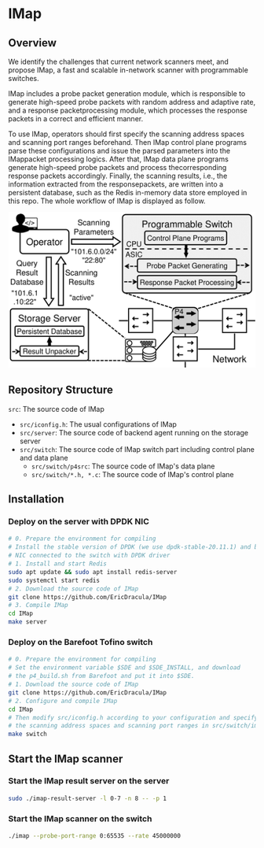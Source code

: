 # IMap

## Overview
We identify the challenges that current network scanners meet, and propose IMap, a fast and scalable in-network scanner with programmable switches. 

IMap includes a probe packet generation module, which is responsible to generate high-speed probe packets with random address and adaptive rate, and a response packetprocessing module, which processes the response packets in a correct and efficient manner.

To use IMap, operators should first specify the scanning address spaces and scanning port ranges beforehand. Then IMap control plane programs parse these configurations and issue the parsed parameters into the IMappacket processing logics. After that, IMap data plane programs generate high-speed probe packets and process thecorresponding response packets accordingly. Finally, the scanning results, i.e., the information extracted from the responsepackets, are written into a persistent database, such as the Redis in-memory data store employed in this repo. The whole workflow of IMap is displayed as follow.

![The workflow of IMap](https://raw.githubusercontent.com/IMapScanner/IMap/master/IMap-workflow.png)

## Repository Structure
`src`: The source code of IMap
- `src/iconfig.h`: The usual configurations of IMap
- `src/server`: The source code of backend agent running on the storage server
- `src/switch`: The source code of IMap switch part including control plane and data plane
    - `src/switch/p4src`: The source code of IMap's data plane
    - `src/switch/*.h, *.c`: The source code of IMap's control plane


## Installation
### Deploy on the server with DPDK NIC
```sh
# 0. Prepare the environment for compiling
# Install the stable version of DPDK (we use dpdk-stable-20.11.1) and bind the
# NIC connected to the switch with DPDK driver
# 1. Install and start Redis
sudo apt update && sudo apt install redis-server
sudo systemctl start redis
# 2. Download the source code of IMap
git clone https://github.com/EricDracula/IMap
# 3. Compile IMap
cd IMap
make server
```
### Deploy on the Barefoot Tofino switch
```sh
# 0. Prepare the environment for compiling
# Set the environment variable $SDE and $SDE_INSTALL, and download
# the p4_build.sh from Barefoot and put it into $SDE.
# 1. Download the source code of IMap
git clone https://github.com/EricDracula/IMap
# 2. Configure and compile IMap
cd IMap 
# Then modify src/iconfig.h according to your configuration and specify
# the scanning address spaces and scanning port ranges in src/switch/imap.c
make switch
```

## Start the IMap scanner
### Start the IMap result server on the server
```sh
sudo ./imap-result-server -l 0-7 -n 8 -- -p 1
```
### Start the IMap scanner on the switch
```sh
./imap --probe-port-range 0:65535 --rate 45000000
```
